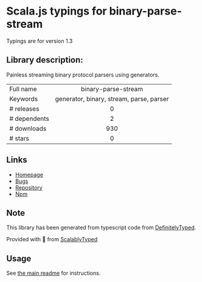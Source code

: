 
# Scala.js typings for binary-parse-stream

Typings are for version 1.3

## Library description:
Painless streaming binary protocol parsers using generators.

|                    |                 |
| ------------------ | :-------------: |
| Full name          | binary-parse-stream |
| Keywords           | generator, binary, stream, parse, parser |
| # releases         | 0 |
| # dependents       | 2 |
| # downloads        | 930 |
| # stars            | 0 |

## Links
- [Homepage](https://github.com/nathan7/binary-parse-stream)
- [Bugs](https://github.com/nathan7/binary-parse-stream/issues)
- [Repository](https://github.com/nathan7/binary-parse-stream)
- [Npm](https://www.npmjs.com/package/binary-parse-stream)
    


## Note
This library has been generated from typescript code from [DefinitelyTyped](https://definitelytyped.org).

Provided with :purple_heart: from [ScalablyTyped](https://github.com/oyvindberg/ScalablyTyped)

## Usage
See [the main readme](../../readme.md) for instructions.


